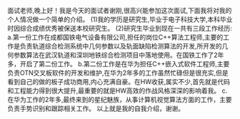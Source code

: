 面试老师,晚上好！我是今天的面试者谢刚,很高兴能参加这次面试,下面我将对我的个人情况做一个简单的介绍。
(1)我的学历是研究生,毕业于电子科技大学,本科毕业时因综合成绩优秀被保送本校研究生。
(2)研究生毕业到现在一共有三段工作经历:
    a.第一份工作在成都国铁电气设备有限公司,担任的岗位C++算法工程师,主要的工作是负责轨道综合检测系统中几何参数以及轨面缺陷检测算法的开发,所开发的几何参数算法在武汉轨道和深圳地铁综合检测项目中落地使用。在国铁工作了2年多，开启了第二份工作。
    b.第二份工作是在华为担任C++嵌入式软件工程师,主要负责OTN交叉板软件的开发和维护,在华为2年多的工作虽然忙碌但是很充实,但是看到自己的做的板子成功商用,内心充满自豪。在HW收获,属实不少,首先就是代码和工程能力得到很大提升,最重要的就是HW高效的作战风格深深的影响着我。
    c.在华为工作的2年多,最终来到的星纪魅族，从事计算机视觉算法方面的工作，主要负责手势识别和跟踪相关工作。
以上就是我的自我介绍，谢谢。